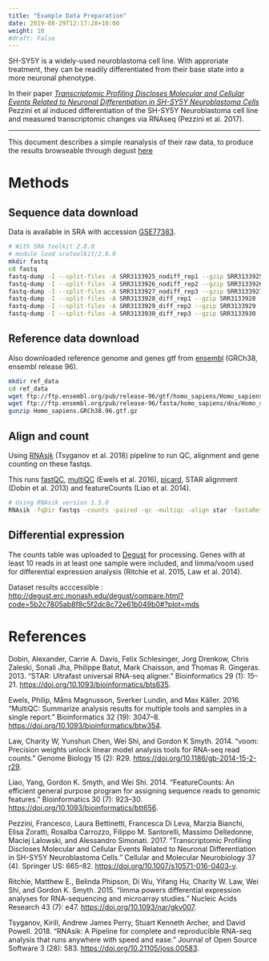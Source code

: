 ```yaml
---
title: "Example Data Preparation"
date: 2019-08-29T12:17:28+10:00
weight: 10
#draft: False
---
```



SH-SY5Y is a widely-used neuroblastoma cell line. 
With approriate treatment, they can be readily differentiated from their base state 
into a more neuronal phenotype. 

In their paper [_Transcriptomic Profiling Discloses Molecular and Cellular Events Related to Neuronal Differentiation in SH-SY5Y Neuroblastoma Cells_](https://link.springer.com/article/10.1007%2Fs10571-016-0403-y) 
Pezzini et al induced differentiation of the SH-SY5Y Neuroblastoma cell line and measured transcriptomic changes via RNAseq (Pezzini et al. 2017).

-----------

This document describes a simple reanalysis of their raw data, to produce the 
results browseable through degust [here](http://degust.erc.monash.edu/degust/compare.html?code=5b2c7805ab8f8c5f2dc8c72e61b049b0#?plot=mds)


# Methods


## Sequence data download

Data is available in SRA with accession [GSE77383](https://www.ncbi.nlm.nih.gov/geo/query/acc.cgi?acc=GSE77383).

```sh
# With SRA toolkit 2.8.0
# module load sratoolkit/2.8.0
mkdir fastq
cd fastq
fastq-dump -I --split-files -A SRR3133925_nodiff_rep1 --gzip SRR3133925
fastq-dump -I --split-files -A SRR3133926_nodiff_rep2 --gzip SRR3133926
fastq-dump -I --split-files -A SRR3133927_nodiff_rep3 --gzip SRR3133927
fastq-dump -I --split-files -A SRR3133928_diff_rep1 --gzip SRR3133928
fastq-dump -I --split-files -A SRR3133929_diff_rep2 --gzip SRR3133929
fastq-dump -I --split-files -A SRR3133930_diff_rep3 --gzip SRR3133930
```

## Reference data download

Also downloaded reference genome and genes gtf from [ensembl](http://www.ensembl.org/info/data/ftp/index.html) 
(GRCh38, ensembl release 96).

```sh
mkdir ref_data
cd ref_data
wget ftp://ftp.ensembl.org/pub/release-96/gtf/homo_sapiens/Homo_sapiens.GRCh38.96.gtf.gz
wget ftp://ftp.ensembl.org/pub/release-96/fasta/homo_sapiens/dna/Homo_sapiens.GRCh38.dna_sm.primary_assembly.fa.gz
gunzip Homo_sapiens.GRCh38.96.gtf.gz
```


## Align and count 

Using [RNAsik](https://monashbioinformaticsplatform.github.io/RNAsik-pipe/) (Tsyganov et al. 2018)
pipeline to run QC, alignment and gene counting on these fastqs.

This runs [fastQC](https://www.bioinformatics.babraham.ac.uk/projects/fastqc/), 
[multiQC](https://multiqc.info/) (Ewels et al. 2016), [picard](https://broadinstitute.github.io/picard/), STAR alignment (Dobin et al. 2013) and featureCounts (Liao et al. 2014).

```sh
# Using RNAsik version 1.5.0
RNAsik -fqDir fastqs -counts -paired -qc -multiqc -align star -fastaRef ref_data/Homo_sapiens.GRCh38.dna_sm.primary_assembly.fa.gz -gtfFile ref_data/Homo_sapiens.GRCh38.96.gtf -pairIds _1,_2
```

## Differential expression

The counts table was uploaded to [Degust](http://degust.erc.monash.edu/) for 
processing. 
Genes with at least 10 reads in at least one sample were included,
and limma/voom used for differential expression 
analysis (Ritchie et al. 2015, Law et al. 2014). 

Dataset results acccessible :  http://degust.erc.monash.edu/degust/compare.html?code=5b2c7805ab8f8c5f2dc8c72e61b049b0#?plot=mds

# References

Dobin, Alexander, Carrie A. Davis, Felix Schlesinger, Jorg Drenkow, Chris Zaleski, Sonali Jha, Philippe Batut, Mark Chaisson, and Thomas R. Gingeras. 2013. “STAR: Ultrafast universal RNA-seq aligner.” Bioinformatics 29 (1): 15–21. https://doi.org/10.1093/bioinformatics/bts635.

Ewels, Philip, Måns Magnusson, Sverker Lundin, and Max Käller. 2016. “MultiQC: Summarize analysis results for multiple tools and samples in a single report.” Bioinformatics 32 (19): 3047–8. https://doi.org/10.1093/bioinformatics/btw354.

Law, Charity W, Yunshun Chen, Wei Shi, and Gordon K Smyth. 2014. “voom: Precision weights unlock linear model analysis tools for RNA-seq read counts.” Genome Biology 15 (2): R29. https://doi.org/10.1186/gb-2014-15-2-r29.

Liao, Yang, Gordon K. Smyth, and Wei Shi. 2014. “FeatureCounts: An efficient general purpose program for assigning sequence reads to genomic features.” Bioinformatics 30 (7): 923–30. https://doi.org/10.1093/bioinformatics/btt656.

Pezzini, Francesco, Laura Bettinetti, Francesca Di Leva, Marzia Bianchi, Elisa Zoratti, Rosalba Carrozzo, Filippo M. Santorelli, Massimo Delledonne, Maciej Lalowski, and Alessandro Simonati. 2017. “Transcriptomic Profiling Discloses Molecular and Cellular Events Related to Neuronal Differentiation in SH-SY5Y Neuroblastoma Cells.” Cellular and Molecular Neurobiology 37 (4). Springer US: 665–82. https://doi.org/10.1007/s10571-016-0403-y.

Ritchie, Matthew E., Belinda Phipson, Di Wu, Yifang Hu, Charity W. Law, Wei Shi, and Gordon K. Smyth. 2015. “limma powers differential expression analyses for RNA-sequencing and microarray studies.” Nucleic Acids Research 43 (7): e47. https://doi.org/10.1093/nar/gkv007.

Tsyganov, Kirill, Andrew James Perry, Stuart Kenneth Archer, and David Powell. 2018. “RNAsik: A Pipeline for complete and reproducible RNA-seq analysis that runs anywhere with speed and ease.” Journal of Open Source Software 3 (28): 583. https://doi.org/10.21105/joss.00583.



